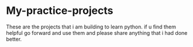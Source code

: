 # My-practice-projects
These are the projects that i am building to learn python. if u find them helpful go forward and use them and please share anything that i had done better. 
